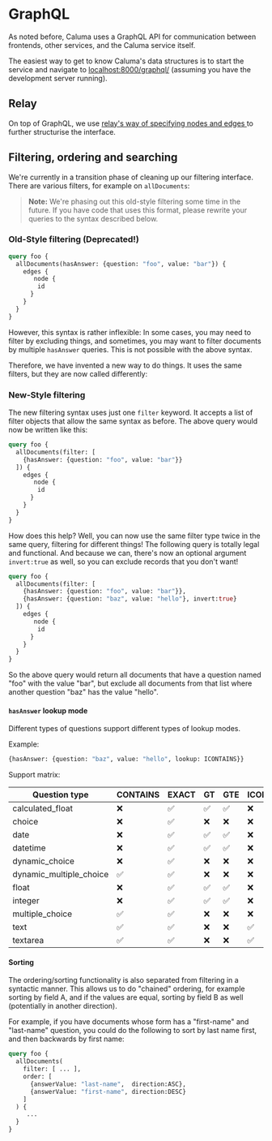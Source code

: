# GraphQL

As noted before, Caluma uses a GraphQL API for communication between frontends, other services, and the Caluma service itself.

The easiest way to get to know Caluma's data structures is to start the service and navigate to [localhost:8000/graphql/](http://localhost:8000/graphql/) (assuming you have the development server running).

## Relay

On top of GraphQL, we use [relay's way of specifying nodes and edges ](https://facebook.github.io/relay/graphql/connections.htm)to further structurise the interface.

## Filtering, ordering and searching

We're currently in a transition phase of cleaning up our filtering interface. There are various filters, for example on `allDocuments`:

> **Note:** We're phasing out this old-style filtering some time in the future. If you have code that uses this format, please rewrite your queries to the syntax described below.

### Old-Style filtering (Deprecated!)

```graphql
query foo {
  allDocuments(hasAnswer: {question: "foo", value: "bar"}) {
    edges {
       node {
        id
      }
    }
  }
}
```

However, this syntax is rather inflexible: In some cases, you may need to filter by excluding things, and sometimes, you may want to filter documents by multiple `hasAnswer` queries. This is not possible with the above syntax.

Therefore, we have invented a new way to do things. It uses the same filters, but they are now called differently:

### New-Style filtering

The new filtering syntax uses just one `filter` keyword. It accepts a list of filter objects that allow the same syntax as before. The above query would now be written like this:

```graphql
query foo {
  allDocuments(filter: [
    {hasAnswer: {question: "foo", value: "bar"}}
  ]) {
    edges {
       node {
        id
      }
    }
  }
}
```

How does this help? Well, you can now use the same filter type twice in the same query, filtering for different things! The following query is totally legal and functional. And because we can, there's now an optional argument `invert:true` as well, so you can exclude records that you don't want!

```graphql
query foo {
  allDocuments(filter: [
    {hasAnswer: {question: "foo", value: "bar"}},
    {hasAnswer: {question: "baz", value: "hello"}, invert:true}
  ]) {
    edges {
       node {
        id
      }
    }
  }
}
```

So the above query would return all documents that have a question named "foo" with the value "bar", but exclude all documents from that list where another question "baz" has the value "hello".

#### `hasAnswer` lookup mode

Different types of questions support different types of lookup modes.

Example:

```python
{hasAnswer: {question: "baz", value: "hello", lookup: ICONTAINS}}
```

Support matrix:

| Question type          | CONTAINS| EXACT | GT | GTE | ICONTAINS | IN | INTERSECTS  | ISNULL | LT | LTE| STARTSWITH|
| ---------------------- | ------- | ----- | -- | --- | --------- | -- | ----------- | ------ | -- | -- | --------- |
| calculated_float       | ❌      | ✅    | ✅ | ✅  | ❌        | ✅ | ❌          | ✅     | ✅ | ✅ | ❌        |
| choice                 | ❌      | ✅    | ❌ | ❌  | ❌        | ✅ | ❌          | ✅     | ❌ | ❌ | ❌        |
| date                   | ❌      | ✅    | ✅ | ✅  | ❌        | ✅ | ❌          | ✅     | ✅ | ✅ | ❌        |
| datetime               | ❌      | ✅    | ✅ | ✅  | ❌        | ✅ | ❌          | ✅     | ✅ | ✅ | ❌        |
| dynamic_choice         | ❌      | ✅    | ❌ | ❌  | ❌        | ✅ | ❌          | ✅     | ❌ | ❌ | ❌        |
| dynamic_multiple_choice| ✅      | ✅    | ❌ | ❌  | ❌        | ❌ | ✅          | ✅     | ❌ | ❌ | ❌        |
| float                  | ❌      | ✅    | ✅ | ✅  | ❌        | ✅ | ❌          | ✅     | ✅ | ✅ | ❌        |
| integer                | ❌      | ✅    | ✅ | ✅  | ❌        | ✅ | ❌          | ✅     | ✅ | ✅ | ❌        |
| multiple_choice        | ✅      | ✅    | ❌ | ❌  | ❌        | ❌ | ✅          | ✅     | ❌ | ❌ | ❌        |
| text                   | ✅      | ✅    | ❌ | ❌  | ✅        | ✅ | ❌          | ✅     | ❌ | ❌ | ✅        |
| textarea               | ✅      | ✅    | ❌ | ❌  | ✅        | ✅ | ❌          | ✅     | ❌ | ❌ | ✅        |

#### Sorting

The ordering/sorting functionality is also separated from filtering in a syntactic manner. This allows us to do "chained" ordering, for example sorting by field A, and if the values are equal, sorting by field B as well (potentially in another direction).

For example, if you have documents whose form has a "first-name" and "last-name" question, you could do the following to sort by last name first, and then backwards by first name:

```graphql
query foo {
  allDocuments(
    filter: [ ... ],
    order: [
      {answerValue: "last-name",  direction:ASC},
      {answerValue: "first-name", direction:DESC}
    ]
  ) {
     ...
  }
}
```
